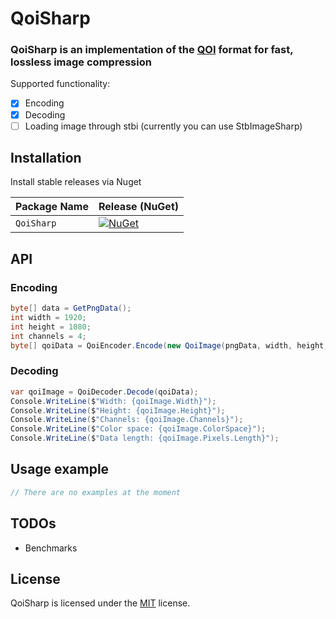 
# QoiSharp

### QoiSharp is an implementation of the [QOI](https://github.com/phoboslab/qoi) format for fast, lossless image compression

Supported functionality:
- [x] Encoding
- [x] Decoding
- [ ] Loading image through stbi (currently you can use StbImageSharp)

## Installation

Install stable releases via Nuget

| Package Name                   | Release (NuGet) |
|--------------------------------|-----------------|
| `QoiSharp`         | [![NuGet](https://img.shields.io/nuget/v/QoiSharp.svg)](https://www.nuget.org/packages/QoiSharp/)

## API

### Encoding
```csharp
byte[] data = GetPngData();
int width = 1920;
int height = 1080;
int channels = 4;
byte[] qoiData = QoiEncoder.Encode(new QoiImage(pngData, width, height, channels));
```
### Decoding
```csharp
var qoiImage = QoiDecoder.Decode(qoiData);
Console.WriteLine($"Width: {qoiImage.Width}");
Console.WriteLine($"Height: {qoiImage.Height}");
Console.WriteLine($"Channels: {qoiImage.Channels}");
Console.WriteLine($"Color space: {qoiImage.ColorSpace}");
Console.WriteLine($"Data length: {qoiImage.Pixels.Length}");
```
## Usage example
```csharp
// There are no examples at the moment
```

## TODOs
* Benchmarks

## License

QoiSharp is licensed under the [MIT](LICENSE) license.
